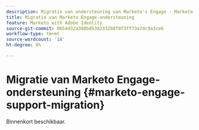 ```yaml
---
description: Migratie van ondersteuning van Marketo's Engage - Marketo Docs - Productdocumentatie
title: Migratie van Marketo Engage-ondersteuning
feature: Marketo with Adobe Identity
source-git-commit: 0b54d32a388bd5382332b8f8f3ff73a7dc9a3ce6
workflow-type: tm+mt
source-wordcount: '18'
ht-degree: 0%

---
```


# Migratie van Marketo Engage-ondersteuning {#marketo-engage-support-migration}

Binnenkort beschikbaar.
